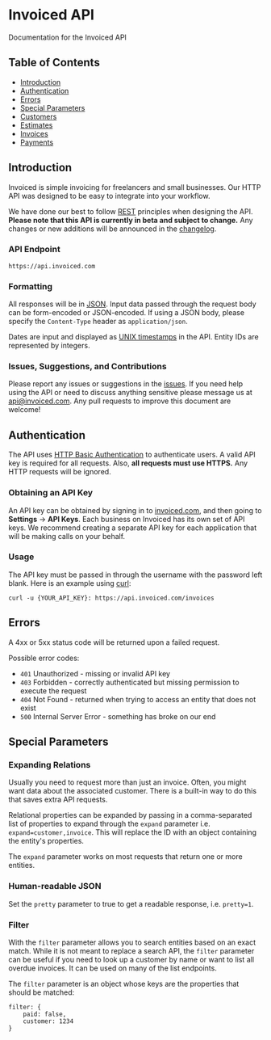 Invoiced API
===

Documentation for the Invoiced API

## Table of Contents
* [Introduction](#introduction)
* [Authentication](#authentication)
* [Errors](#errors)
* [Special Parameters](#special-parameters)
* [Customers](Endpoints/Customers.md)
* [Estimates](Endpoints/Estimates.md)
* [Invoices](Endpoints/Invoices.md)
* [Payments](Endpoints/Payments.md)

## Introduction

Invoiced is simple invoicing for freelancers and small businesses. Our HTTP API was designed to be easy to integrate into your workflow.

We have done our best to follow [REST](https://en.wikipedia.org/wiki/Representational_state_transfer) principles when designing the API. **Please note that this API is currently in beta and subject to change.** Any changes or new additions will be announced in the [changelog](CHANGELOG.md).

### API Endpoint

    https://api.invoiced.com

### Formatting

All responses will be in [JSON](https://en.wikipedia.org/wiki/JSON). Input data passed through the request body can be form-encoded or JSON-encoded. If using a JSON body, please specify the `Content-Type` header as `application/json`.

Dates are input and displayed as [UNIX timestamps](https://en.wikipedia.org/wiki/Unix_time) in the API. Entity IDs are represented by integers.

### Issues, Suggestions, and Contributions

Please report any issues or suggestions in the [issues](https://github.com/invoiced/api/issues). If you need help using the API or need to discuss anything sensitive please message us at api@invoiced.com. Any pull requests to improve this document are welcome!

## Authentication

The API uses [HTTP Basic Authentication](https://en.wikipedia.org/wiki/Basic_access_authentication) to authenticate users. A valid API key is required for all requests. Also, **all requests must use HTTPS.** Any HTTP requests will be ignored.

### Obtaining an API Key

An API key can be obtained by signing in to [invoiced.com](https://invoiced.com), and then going to **Settings** -> **API Keys**. Each business on Invoiced has its own set of API keys. We recommend creating a separate API key for each application that will be making calls on your behalf.

### Usage

The API key must be passed in through the username with the password left blank. Here is an example using [curl](http://curl.haxx.se/):

    curl -u {YOUR_API_KEY}: https://api.invoiced.com/invoices

## Errors

A 4xx or 5xx status code will be returned upon a failed request.

Possible error codes:

* `401` Unauthorized - missing or invalid API key
* `403` Forbidden - correctly authenticated but missing permission to execute the request
* `404` Not Found - returned when trying to access an entity that does not exist
* `500` Internal Server Error - something has broke on our end

## Special Parameters

### Expanding Relations

Usually you need to request more than just an invoice. Often, you might want data about the associated customer. There is a built-in way to do this that saves extra API requests.

Relational properties can be expanded by passing in a comma-separated list of properties to expand through the `expand` parameter i.e. `expand=customer,invoice`. This will replace the ID with an object containing the entity's properties.

The `expand` parameter works on most requests that return one or more entities.

### Human-readable JSON

Set the `pretty` parameter to true to get a readable response, i.e. `pretty=1`.

### Filter

With the `filter` parameter allows you to search entities based on an exact match. While it is not meant to replace a search API, the `filter` parameter can be useful if you need to look up a customer by name or want to list all overdue invoices. It can be used on many of the list endpoints.

The `filter` parameter is an object whose keys are the properties that should be matched:

```
filter: {
	paid: false,
	customer: 1234
}
```